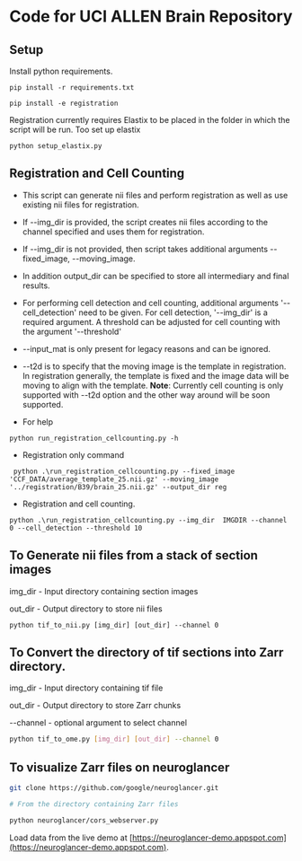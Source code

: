 # Code for UCI ALLEN Brain Repository

## Setup

Install python requirements. 
```
pip install -r requirements.txt

pip install -e registration
```

Registration currently requires Elastix to be placed in the folder in which the script will be run. Too set up elastix
```
python setup_elastix.py
```


## Registration and Cell Counting

* This script can generate nii files and perform registration as well as use existing nii files for registration. 
    
* If --img_dir is provided, the script creates nii files according to the channel specified and uses them for registration.

* If --img_dir is not provided, then script takes additional arguments --fixed_image, --moving_image. 

* In addition output_dir can be specified to store all intermediary and final results. 

* For performing cell detection and cell counting, additional arguments '--cell_detection' need to be given. For cell detection, '--img_dir' is a required argument. 
    A threshold can be adjusted for cell counting with the argument '--threshold'

* --input_mat is only present for legacy reasons and can be ignored. 

* --t2d is to specify that the moving image is the template in registration. In registration generally, the template is fixed and the image data will be moving to align with the template.
**Note**: Currently cell counting is only supported with --t2d option and the other way around will be soon supported. 


* For help 
```
python run_registration_cellcounting.py -h
```

* Registration only command 
```
 python .\run_registration_cellcounting.py --fixed_image 'CCF_DATA/average_template_25.nii.gz' --moving_image '../registration/B39/brain_25.nii.gz' --output_dir reg
```

* Registration and cell counting.
```
python .\run_registration_cellcounting.py --img_dir  IMGDIR --channel 0 --cell_detection --threshold 10

```

## To Generate nii files from a stack of section images

img_dir - Input directory containing section images

out_dir - Output directory to store nii files
```
python tif_to_nii.py [img_dir] [out_dir] --channel 0
```

## To Convert the directory of tif sections into Zarr directory. 

img_dir - Input directory containing tif file

out_dir - Output directory to store Zarr chunks

--channel - optional argument to select channel

```bash
python tif_to_ome.py [img_dir] [out_dir] --channel 0 
```

## To visualize Zarr files on neuroglancer

```bash
git clone https://github.com/google/neuroglancer.git

# From the directory containing Zarr files

python neuroglancer/cors_webserver.py
```

Load data from the live demo at [https://neuroglancer-demo.appspot.com](https://neuroglancer-demo.appspot.com).
